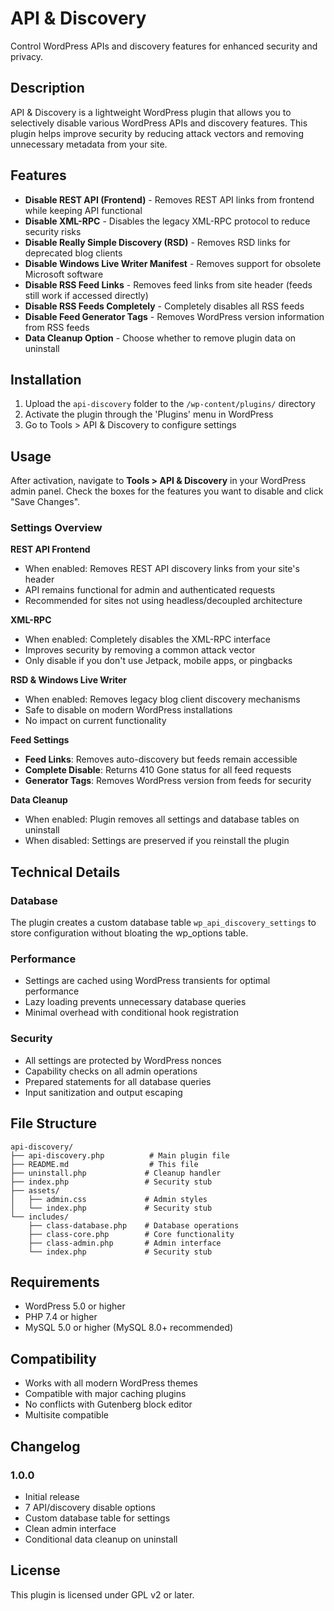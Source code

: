 # API & Discovery

Control WordPress APIs and discovery features for enhanced security and privacy.

## Description

API & Discovery is a lightweight WordPress plugin that allows you to selectively disable various WordPress APIs and discovery features. This plugin helps improve security by reducing attack vectors and removing unnecessary metadata from your site.

## Features

- **Disable REST API (Frontend)** - Removes REST API links from frontend while keeping API functional
- **Disable XML-RPC** - Disables the legacy XML-RPC protocol to reduce security risks
- **Disable Really Simple Discovery (RSD)** - Removes RSD links for deprecated blog clients
- **Disable Windows Live Writer Manifest** - Removes support for obsolete Microsoft software
- **Disable RSS Feed Links** - Removes feed links from site header (feeds still work if accessed directly)
- **Disable RSS Feeds Completely** - Completely disables all RSS feeds
- **Disable Feed Generator Tags** - Removes WordPress version information from RSS feeds
- **Data Cleanup Option** - Choose whether to remove plugin data on uninstall

## Installation

1. Upload the `api-discovery` folder to the `/wp-content/plugins/` directory
2. Activate the plugin through the 'Plugins' menu in WordPress
3. Go to Tools > API & Discovery to configure settings

## Usage

After activation, navigate to **Tools > API & Discovery** in your WordPress admin panel. Check the boxes for the features you want to disable and click "Save Changes".

### Settings Overview

**REST API Frontend**
- When enabled: Removes REST API discovery links from your site's header
- API remains functional for admin and authenticated requests
- Recommended for sites not using headless/decoupled architecture

**XML-RPC**
- When enabled: Completely disables the XML-RPC interface
- Improves security by removing a common attack vector
- Only disable if you don't use Jetpack, mobile apps, or pingbacks

**RSD & Windows Live Writer**
- When enabled: Removes legacy blog client discovery mechanisms
- Safe to disable on modern WordPress installations
- No impact on current functionality

**Feed Settings**
- **Feed Links**: Removes auto-discovery but feeds remain accessible
- **Complete Disable**: Returns 410 Gone status for all feed requests
- **Generator Tags**: Removes WordPress version from feeds for security

**Data Cleanup**
- When enabled: Plugin removes all settings and database tables on uninstall
- When disabled: Settings are preserved if you reinstall the plugin

## Technical Details

### Database

The plugin creates a custom database table `wp_api_discovery_settings` to store configuration without bloating the wp_options table.

### Performance

- Settings are cached using WordPress transients for optimal performance
- Lazy loading prevents unnecessary database queries
- Minimal overhead with conditional hook registration

### Security

- All settings are protected by WordPress nonces
- Capability checks on all admin operations
- Prepared statements for all database queries
- Input sanitization and output escaping

## File Structure

```
api-discovery/
├── api-discovery.php          # Main plugin file
├── README.md                  # This file
├── uninstall.php             # Cleanup handler
├── index.php                 # Security stub
├── assets/
│   ├── admin.css             # Admin styles
│   └── index.php             # Security stub
└── includes/
    ├── class-database.php    # Database operations
    ├── class-core.php        # Core functionality
    ├── class-admin.php       # Admin interface
    └── index.php             # Security stub
```

## Requirements

- WordPress 5.0 or higher
- PHP 7.4 or higher
- MySQL 5.0 or higher (MySQL 8.0+ recommended)

## Compatibility

- Works with all modern WordPress themes
- Compatible with major caching plugins
- No conflicts with Gutenberg block editor
- Multisite compatible

## Changelog

### 1.0.0
- Initial release
- 7 API/discovery disable options
- Custom database table for settings
- Clean admin interface
- Conditional data cleanup on uninstall

## License

This plugin is licensed under GPL v2 or later.
